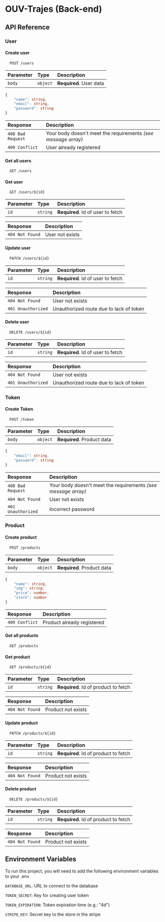 # OUV-Trajes (Back-end)

## API Reference


### User

#### Create user

```http
  POST /users
```

| Parameter | Type     | Description             |
| :-------- | :------- | :---------------------- |
| `body`    | `object` | **Required**. User data |


```typescript
{
    "name": string,
    "email": string,
    "password": string
}
```


| Response  |  Description                                                                                                        |
| :------------------- | :------------------------------------------------------------------ |
| `400 Bad Request` | Your body doesn't meet the requirements *(see message array)* |
| `409 Conflict`    | User already registered                                                                           |

#### Get all users

```http
  GET /users
```


#### Get user

```http
  GET /users/${id}
```

| Parameter | Type     | Description                       |
| :-------- | :------- | :-------------------------------- |
| `id`      | `string` | **Required**. Id of user to fetch |

| Response        | Description     |
| :-------------- | :-------------- |
| `404 Not Found` | User not exists |

#### Update user

```http
  PATCH /users/${id}
```

| Parameter | Type     | Description                       |
| :-------- | :------- | :-------------------------------- |
| `id`      | `string` | **Required**. Id of user to fetch |

| Response           | Description                             |
| :----------------- | :-------------------------------------- |
| `404 Not Found`    | User not exists                         |
| `401 Unauthorized` | Unauthorized route due to lack of token |


#### Delete user

```http
  DELETE /users/${id}
```

| Parameter | Type     | Description                       |
| :-------- | :------- | :-------------------------------- |
| `id`      | `string` | **Required**. Id of user to fetch |


| Response           | Description                             |
| :----------------- | :-------------------------------------- |
| `404 Not Found`    | User not exists                         |
| `401 Unauthorized` | Unauthorized route due to lack of token |

### Token

#### Create Token

```http
  POST /token
```

| Parameter | Type     | Description                |
| :-------- | :------- | :------------------------- |
| `body`    | `object` | **Required**. Product data |

```typescript
{
    "email": string,
    "password": string
}
```

| Response  |  Description                                                                                                        |
| :------------------- | :------------------------------------------------------------------ |
| `400 Bad Request` | Your body doesn't meet the requirements *(see message array)* |
| `404 Not Found`    | User not exists                         |
| `401 Unauthorized` | Incorrect password |


### Product

#### Create product

```http
  POST /products
```

| Parameter | Type     | Description                |
| :-------- | :------- | :------------------------- |
| `body`    | `object` | **Required**. Product data |


```typescript
{
    "name": string,
    "img": string,
    "price": number,
    "stock": number
}
```


| Response          | Description                |
| :---------------- | :------------------------- |
| `409 Conflict`    | Product already registered |

#### Get all products

```http
  GET /products
```


#### Get product

```http
  GET /products/${id}
```

| Parameter | Type     | Description                          |
| :-------- | :------- | :----------------------------------- |
| `id`      | `string` | **Required**. Id of product to fetch |

| Response        | Description        |
| :-------------- | :----------------- |
| `404 Not Found` | Product not exists |

#### Update product

```http
  PATCH /products/${id}
```

| Parameter | Type     | Description                          |
| :-------- | :------- | :----------------------------------- |
| `id`      | `string` | **Required**. Id of product to fetch |

| Response        | Description        |
| :-------------- | :----------------- |
| `404 Not Found` | Product not exists |


#### Delete product

```http
  DELETE /products/${id}
```

| Parameter | Type     | Description                          |
| :-------- | :------- | :----------------------------------- |
| `id`      | `string` | **Required**. Id of product to fetch |

| Response        | Description        |
| :-------------- | :----------------- |
| `404 Not Found` | Product not exists |

## Environment Variables

To run this project, you will need to add the following environment variables to your .env

`DATABASE_URL`: URL to connect to the database

`TOKEN_SECRET`: Key for creating user token

`TOKEN_EXPIRATION`: Token expiration time (e.g.: "4d")

`STRIPE_KEY`: Secret key to the store in the stripe
